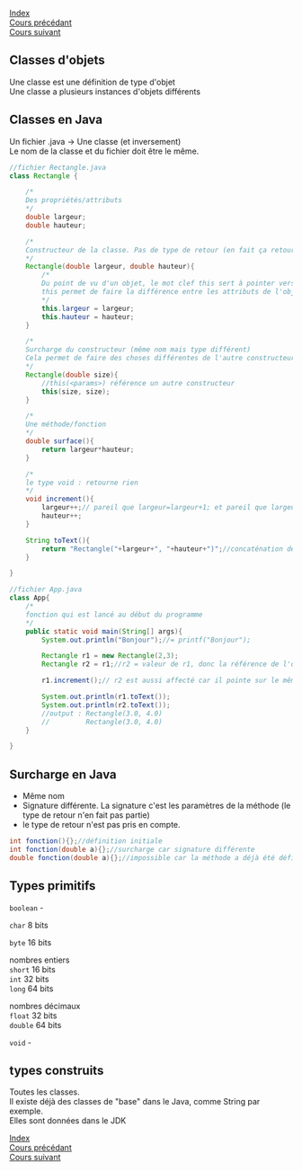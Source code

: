 [Index](./index.md)  
[Cours précédant](./cours_1.md)  
[Cours suivant](./cours_3.md)

## Classes d'objets
Une classe est une définition de type d'objet  
Une classe a plusieurs instances d'objets différents

## Classes en Java
Un fichier .java -> Une classe (et inversement)  
Le nom de la classe et du fichier doit être le même.
```java
//fichier Rectangle.java
class Rectangle {

	/*
	Des propriétés/attributs
	*/
	double largeur;
	double hauteur;

	/*
	Constructeur de la classe. Pas de type de retour (en fait ça retourne une référence de l'objet en mémoire)
	*/
	Rectangle(double largeur, double hauteur){
		/*
		Du point de vu d'un objet, le mot clef this sert à pointer vers soi-même donc this.largeur est ma largeur. largeur sans this pointe vers le paramètre de la fonction.
		this permet de faire la différence entre les attributs de l'objet et les paramètres de la méthode/constructeur si ils ont les mêmes noms.
		*/
		this.largeur = largeur;
		this.hauteur = hauteur;
	}

	/*
	Surcharge du constructeur (même nom mais type différent)
	Cela permet de faire des choses différentes de l'autre constructeur
	*/
	Rectangle(double size){
		//this(<params>) référence un autre constructeur
		this(size, size);
	}

	/*
	Une méthode/fonction
	*/
	double surface(){
		return largeur*hauteur;
	}

	/*
	le type void : retourne rien
	*/
	void increment(){
		largeur++;// pareil que largeur=largeur+1; et pareil que largeur+=1;
		hauteur++;
	}

	String toText(){
		return "Rectangle("+largeur+", "+hauteur+")";//concaténation de string et double avec les +
	}

}
```

```java
//fichier App.java
class App{
	/*
	fonction qui est lancé au début du programme
	*/
	public static void main(String[] args){
		System.out.println("Bonjour");//= printf("Bonjour");

		Rectangle r1 = new Rectangle(2,3);
		Rectangle r2 = r1;//r2 = valeur de r1, donc la référence de l'objet r1

		r1.increment();// r2 est aussi affecté car il pointe sur le même objet que r1

		System.out.println(r1.toText());
		System.out.println(r2.toText());
		//output : Rectangle(3.0, 4.0)
		//         Rectangle(3.0, 4.0)
	}

}
```

## Surcharge en Java
- Même nom
- Signature différente. La signature c'est les paramètres de la méthode (le type de retour n'en fait pas partie)
- le type de retour n'est pas pris en compte.

```java
int fonction(){};//définition initiale
int fonction(double a){};//surcharge car signature différente
double fonction(double a){};//impossible car la méthode a déjà été défini avant. Le type de retour n'est pas pris en compte
```

## Types primitifs
`boolean` -

`char` 8 bits

`byte` 16 bits

nombres entiers  
`short` 16 bits  
`int` 32 bits  
`long` 64 bits  

nombres décimaux  
`float` 32 bits  
`double` 64 bits

`void` -

## types construits
Toutes les classes.  
Il existe déjà des classes de "base" dans le Java, comme String par exemple.  
Elles sont données dans le JDK

[Index](./index.md)  
[Cours précédant](./cours_1.md)  
[Cours suivant](./cours_3.md)

